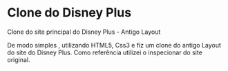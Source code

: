 # Clone do Disney Plus
Clone do site principal do Disney Plus - Antigo Layout

De modo simples , utilizando HTML5, Css3 e fiz um clone do antigo Layout do site do Disney Plus.
Como referência utilizei o inspecionar do site original.

